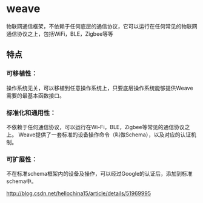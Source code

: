 # weave

物联网通信框架，不依赖于任何底层的通信协议，它可以运行在任何常见的物联网通信协议之上，包括WiFi，BLE，Zigbee等等

## 特点

### 可移植性：

操作系统无关，可以移植到任意操作系统上，只要底层操作系统能够提供Weave需要的最基本函数接口。

### 标准化和通用性： 

不依赖于任何通信协议，可以运行在Wi-Fi，BLE，Zigbee等常见的通信协议之上。
Weave提供了一套标准的设备操作命令（叫做Schema），以及对应的认证机制。

### 可扩展性：

不在标准schema框架内的设备及操作，可以经过Google的认证后，添加到标准schema中。




http://blog.csdn.net/hellochina15/article/details/51969995
